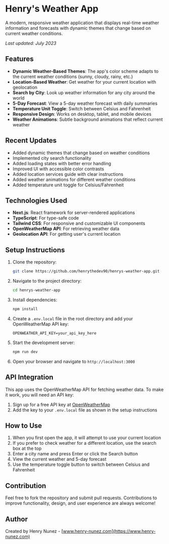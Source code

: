 # Henry's Weather App

A modern, responsive weather application that displays real-time weather information and forecasts with dynamic themes that change based on current weather conditions.

_Last updated: July 2023_

## Features

- **Dynamic Weather-Based Themes**: The app's color scheme adapts to the current weather conditions (sunny, cloudy, rainy, etc.)
- **Location-Based Weather**: Get weather for your current location with geolocation
- **Search by City**: Look up weather information for any city around the world
- **5-Day Forecast**: View a 5-day weather forecast with daily summaries
- **Temperature Unit Toggle**: Switch between Celsius and Fahrenheit
- **Responsive Design**: Works on desktop, tablet, and mobile devices
- **Weather Animations**: Subtle background animations that reflect current weather

## Recent Updates

- Added dynamic themes that change based on weather conditions
- Implemented city search functionality
- Added loading states with better error handling
- Improved UI with accessible color contrasts
- Added location services guide with clear instructions
- Added weather animations for different weather conditions
- Added temperature unit toggle for Celsius/Fahrenheit

## Technologies Used

- **Next.js**: React framework for server-rendered applications
- **TypeScript**: For type-safe code
- **Tailwind CSS**: For responsive and customizable UI components
- **OpenWeatherMap API**: For retrieving weather data
- **Geolocation API**: For getting user's current location

## Setup Instructions

1. Clone the repository:

   ```bash
   git clone https://github.com/henrythedev90/henrys-weather-app.git
   ```

2. Navigate to the project directory:

   ```bash
   cd henrys-weather-app
   ```

3. Install dependencies:

   ```bash
   npm install
   ```

4. Create a `.env.local` file in the root directory and add your OpenWeatherMap API key:

   ```
   OPENWEATHER_API_KEY=your_api_key_here
   ```

5. Start the development server:

   ```bash
   npm run dev
   ```

6. Open your browser and navigate to `http://localhost:3000`

## API Integration

This app uses the OpenWeatherMap API for fetching weather data. To make it work, you will need an API key:

1. Sign up for a free API key at [OpenWeatherMap](https://openweathermap.org/api)
2. Add the key to your `.env.local` file as shown in the setup instructions

## How to Use

1. When you first open the app, it will attempt to use your current location
2. If you prefer to check weather for a different location, use the search box at the top
3. Enter a city name and press Enter or click the Search button
4. View the current weather and 5-day forecast
5. Use the temperature toggle button to switch between Celsius and Fahrenheit

## Contribution

Feel free to fork the repository and submit pull requests. Contributions to improve functionality, design, and user experience are always welcome!

## Author

Created by Henry Nunez - [www.henry-nunez.com](https://www.henry-nunez.com)

